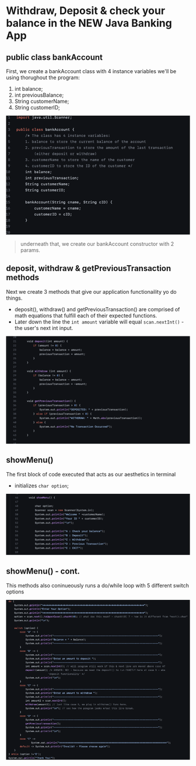 # Withdraw, Deposit & check your balance in the NEW Java Banking App 

## public class bankAccount

First, we create a bankAccount class with 4 instance variables we'll be using thorughout the program:
1. int balance;
2. int previousBalance; 
3. String customerName;
4. String customerID;

![](images/S1.png)
> underneath that, we create our bankAccount constructor with 2 params.

## deposit, withdraw & getPreviousTransaction methods 

Next we create 3 methods that give our application functionaility yo do things.
- deposit(), withdraw() and getPreviousTransaction() are comprised of math equations that fulfill each of their expected functions. 
- Later down the line the `int amount` variable will equal `scan.nextInt()` - the user's next int input.

![](images/S2.png)

## showMenu()

The first block of code executed that acts as our aesthetics in terminal 
- initializes `char option`;

![](images/S3.png)

## showMenu() - cont.

This methods also coninueously runs a do/while loop with 5 different switch options

![](images/S4.png)




